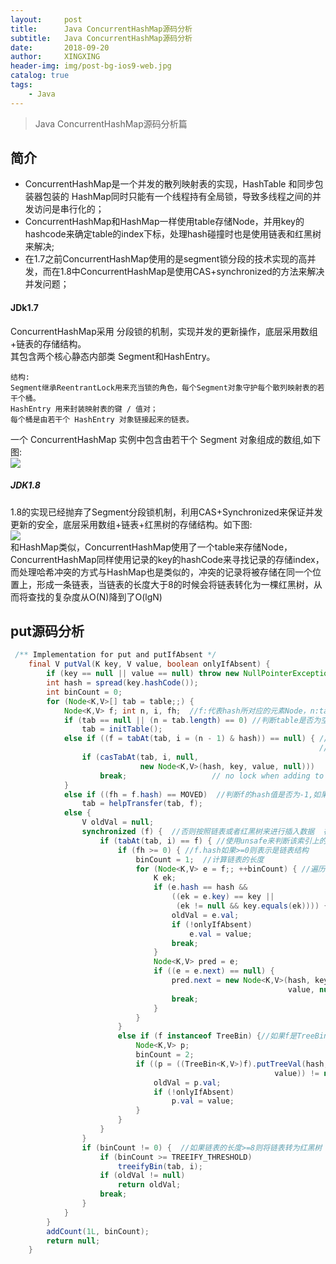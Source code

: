 ```yaml
---
layout:     post
title:      Java ConcurrentHashMap源码分析
subtitle:   Java ConcurrentHashMap源码分析
date:       2018-09-20
author:     XINGXING
header-img: img/post-bg-ios9-web.jpg
catalog: true
tags:
    - Java
---
```


>
>Java ConcurrentHashMap源码分析篇
> 

## 简介  
* ConcurrentHashMap是一个并发的散列映射表的实现，HashTable 和同步包装器包装的 HashMap同时只能有一个线程持有全局锁，导致多线程之间的并发访问是串行化的；
* ConcurrentHashMap和HashMap一样使用table存储Node，并用key的hashcode来确定table的index下标，处理hash碰撞时也是使用链表和红黑树来解决;    
* 在1.7之前ConcurrentHashMap使用的是segment锁分段的技术实现的高并发，而在1.8中ConcurrentHashMap是使用CAS+synchronized的方法来解决并发问题；

#### JDk1.7
ConcurrentHashMap采用 分段锁的机制，实现并发的更新操作，底层采用数组+链表的存储结构。  
其包含两个核心静态内部类 Segment和HashEntry。    
    
    结构:   
    Segment继承ReentrantLock用来充当锁的角色，每个Segment对象守护每个散列映射表的若干个桶。     
    HashEntry 用来封装映射表的键 / 值对；      
    每个桶是由若干个 HashEntry 对象链接起来的链表。     
一个 ConcurrentHashMap 实例中包含由若干个 Segment 对象组成的数组,如下图:   
![](https://ws4.sinaimg.cn/large/006tNc79gy1g2cxw3xfg8j30xa0u0q4q.jpg)   

##### JDK1.8  
1.8的实现已经抛弃了Segment分段锁机制，利用CAS+Synchronized来保证并发更新的安全，底层采用数组+链表+红黑树的存储结构。如下图:  
![](https://ws4.sinaimg.cn/large/006tNc79gy1g2cxx7x6mkj31bw0q0jyl.jpg)  
和HashMap类似，ConcurrentHashMap使用了一个table来存储Node，ConcurrentHashMap同样使用记录的key的hashCode来寻找记录的存储index，而处理哈希冲突的方式与HashMap也是类似的，冲突的记录将被存储在同一个位置上，形成一条链表，当链表的长度大于8的时候会将链表转化为一棵红黑树，从而将查找的复杂度从O(N)降到了O(lgN)


## put源码分析    
```java
 /** Implementation for put and putIfAbsent */
    final V putVal(K key, V value, boolean onlyIfAbsent) {
        if (key == null || value == null) throw new NullPointerException();
        int hash = spread(key.hashCode());
        int binCount = 0;
        for (Node<K,V>[] tab = table;;) {
            Node<K,V> f; int n, i, fh;  //f:代表hash所对应的元素Node，n:table的长度,fh:代表f节点的hash值
            if (tab == null || (n = tab.length) == 0) //判断table是否为空，如果为空则进行initTable()操作
                tab = initTable();
            else if ((f = tabAt(tab, i = (n - 1) & hash)) == null) { //先获取hash对应的索引i = (n - 1) & hash，然后使用tabAt(tab, i = (n - 1) & hash)获取
                                                                     //这里使用tabAt,即Unsafe.getObjectVolatile来获取索引所对应的元素来确保是从内存中获取到的元素，而不是从线程的私有copy中获取的
                if (casTabAt(tab, i, null,
                             new Node<K,V>(hash, key, value, null)))
                    break;                   // no lock when adding to empty bin
            }
            else if ((fh = f.hash) == MOVED)  //判断f的hash值是否为-1,如果是-1则表示当前table正在进行扩容
                tab = helpTransfer(tab, f);
            else {
                V oldVal = null;
                synchronized (f) {  //否则按照链表或者红黑树来进行插入数据  在f节点进行同步
                    if (tabAt(tab, i) == f) { //使用unsafe来判断该索引上的元素是否是f,防止被其他线程修改
                        if (fh >= 0) { //f.hash如果>=0则表示是链表结构
                            binCount = 1;  //计算链表的长度
                            for (Node<K,V> e = f;; ++binCount) { //遍历链表，如果找到对应的node节点，则修改value，否则在链表尾部加入节点。  
                                K ek;
                                if (e.hash == hash &&
                                    ((ek = e.key) == key ||
                                     (ek != null && key.equals(ek)))) {
                                    oldVal = e.val;
                                    if (!onlyIfAbsent)
                                        e.val = value;
                                    break;
                                }
                                Node<K,V> pred = e;
                                if ((e = e.next) == null) {
                                    pred.next = new Node<K,V>(hash, key,
                                                              value, null);
                                    break;
                                }
                            }
                        }
                        else if (f instanceof TreeBin) {//如果f是TreeBin类型，则表示是红黑树的根节点,则在树结构上遍历元素，更新或增加节点。
                            Node<K,V> p;
                            binCount = 2;
                            if ((p = ((TreeBin<K,V>)f).putTreeVal(hash, key,
                                                           value)) != null) {
                                oldVal = p.val;
                                if (!onlyIfAbsent)
                                    p.val = value;
                            }
                        }
                    }
                }
                if (binCount != 0) {  //如果链表的长度>=8则将链表转为红黑树
                    if (binCount >= TREEIFY_THRESHOLD)
                        treeifyBin(tab, i);
                    if (oldVal != null)
                        return oldVal;
                    break;
                }
            }
        }
        addCount(1L, binCount);
        return null;
    }

```


